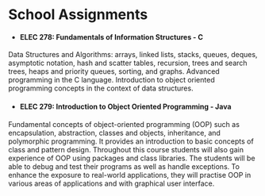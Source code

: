 # School Assignments

* #### ELEC 278: Fundamentals of Information Structures - C
Data Structures and Algorithms: arrays, linked lists, stacks, queues, deques, asymptotic notation, hash and scatter tables, recursion, trees and search trees, heaps and priority queues, sorting, and graphs. Advanced programming in the C language. Introduction to object oriented programming concepts in the context of data structures.


* #### ELEC 279: Introduction to Object Oriented Programming - Java
Fundamental concepts of object-oriented programming (OOP) such as encapsulation, abstraction, classes and objects, inheritance, and polymorphic programming. It provides an introduction to basic concepts of class and pattern design. Throughout this course students will also gain experience of OOP using packages and class libraries. The students will be able to debug and test their programs as well as handle exceptions. To enhance the exposure to real-world applications, they will practise OOP in various areas of applications and with graphical user interface. 
